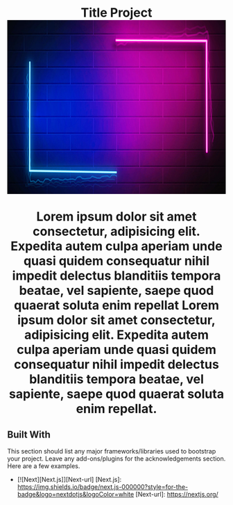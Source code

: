 <h1 align='center'>
  Title Project

  <img src="./background-Test.jpg" alt="Logo" width="1000" height="400">


  Lorem ipsum dolor sit amet consectetur, adipisicing elit. Expedita autem culpa aperiam unde quasi quidem consequatur nihil impedit delectus blanditiis tempora beatae, vel sapiente, saepe quod quaerat soluta enim repellat Lorem ipsum dolor sit amet consectetur, adipisicing elit. Expedita autem culpa aperiam unde quasi quidem consequatur nihil impedit delectus blanditiis tempora beatae, vel sapiente, saepe quod quaerat soluta enim repellat.

</h1>




## Built With
This section should list any major frameworks/libraries used to bootstrap your project. Leave any add-ons/plugins for the acknowledgements section. Here are a few examples.


* [![Next][Next.js]][Next-url] 
[Next.js]: https://img.shields.io/badge/next.js-000000?style=for-the-badge&logo=nextdotjs&logoColor=white
[Next-url]: https://nextjs.org/



